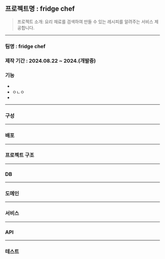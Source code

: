 ## 프로젝트명 :  fridge chef 

> 프로젝트 소개: 요리 재료를 검색하여 만들 수 있는 레시피를 알려주는 서비스 제공합니다.

---
### 팀명 : fridge chef


### 제작 기간 : 2024.08.22 ~ 2024.(개발중)

### 기능

- 
- ㅇㄴㅇ
- 
---
### 구성

---
### 배포

---
### 프로젝트 구조 

---
### DB

---
### 도메인 

---
### 서비스

---
### API

---
### 테스트


